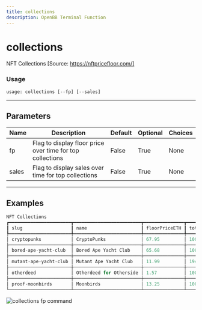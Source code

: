 ```yaml
---
title: collections
description: OpenBB Terminal Function
---
```


# collections

NFT Collections [Source: https://nftpricefloor.com/]
### Usage 
```python
usage: collections [--fp] [--sales]
```
---
## Parameters
| Name | Description | Default | Optional | Choices |
| ---- | ----------- | ------- | -------- | ------- |
| fp | Flag to display floor price over time for top collections | False | True | None |
| sales | Flag to display sales over time for top collections | False | True | None |
---
## Examples
```python
NFT Collections
┏━━━━━━━━━━━━━━━━━━━━━━━┳━━━━━━━━━━━━━━━━━━━━━━━━━┳━━━━━━━━━━━━━━━┳━━━━━━━━━━━━━┳━━━━━━━━━━━━━┳━━━━━━━━━━━━┓
┃ slug                  ┃ name                    ┃ floorPriceETH ┃ totalSupply ┃ countOnSale ┃ blockchain ┃
┡━━━━━━━━━━━━━━━━━━━━━━━╇━━━━━━━━━━━━━━━━━━━━━━━━━╇━━━━━━━━━━━━━━━╇━━━━━━━━━━━━━╇━━━━━━━━━━━━━╇━━━━━━━━━━━━┩
│ cryptopunks           │ CryptoPunks             │ 67.95         │ 10000       │ 1145        │ ethereum   │
├───────────────────────┼─────────────────────────┼───────────────┼─────────────┼─────────────┼────────────┤
│ bored-ape-yacht-club  │ Bored Ape Yacht Club    │ 65.68         │ 10000       │ 775         │ ethereum   │
├───────────────────────┼─────────────────────────┼───────────────┼─────────────┼─────────────┼────────────┤
│ mutant-ape-yacht-club │ Mutant Ape Yacht Club   │ 11.99         │ 19423       │ 1075        │ ethereum   │
├───────────────────────┼─────────────────────────┼───────────────┼─────────────┼─────────────┼────────────┤
│ otherdeed             │ Otherdeed for Otherside │ 1.57          │ 100000      │ 3932        │ ethereum   │
├───────────────────────┼─────────────────────────┼───────────────┼─────────────┼─────────────┼────────────┤
│ proof-moonbirds       │ Moonbirds               │ 13.25         │ 10000       │ 145         │ ethereum   │
└───────────────────────┴─────────────────────────┴───────────────┴─────────────┴─────────────┴────────────┘
```
![collections fp command](https://user-images.githubusercontent.com/40023817/186201697-ff15dd9c-3b09-4c3a-b498-e98a876f1338.png)

